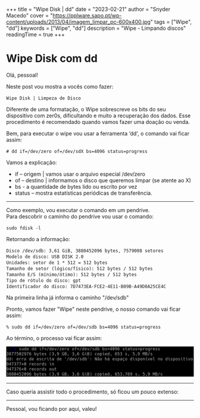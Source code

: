 +++
title = "Wipe Disk | dd"
date = "2023-02-21"
author = "Snyder Macedo"
cover = "https://pplware.sapo.pt/wp-content/uploads/2013/04/imagem_limpar_pc-600x400.jpg"
tags = ["Wipe", "dd"]
keywords = ["Wipe", "dd"]
description = "Wipe - Limpando discos"
readingTime = true
+++

# Wipe Disk com dd

Olá, pessoal!

Neste post vou mostra a vocês como fazer:

```
Wipe Disk | Limpeza de Disco
```

Diferente de uma formatação, o Wipe sobrescreve os bits do seu dispositivo com zer0s, dificultando e muito a recuperação dos dados.
Esse procedimento é recomendado quando vamos fazer uma doação ou venda.

Bem, para executar o wipe vou usar a ferramenta ‘dd', o comando vai ficar assim:

```sh:
# dd if=/dev/zero of=/dev/sdX bs=4096 status=progress
```

Vamos a explicação:

 - if     – origem | vamos usar o arquivo especial /dev/zero
 - of     – destino | informamos o disco que queremos limpar (se atente ao X)
 - bs     -  a quantidade de bytes lido ou escrito por vez
 - status – mostra estatísticas periódicas de transferência.

---

Como exemplo, vou executar o comando em um pendrive.  
Para descobrir o caminho do pendrive vou usar o comando:

```sh:
sudo fdisk -l
```
Retornando a informação:

```
Disco /dev/sdb: 3,61 GiB, 3880452096 bytes, 7579008 setores
Modelo de disco: USB DISK 2.0    
Unidades: setor de 1 * 512 = 512 bytes
Tamanho de setor (lógico/físico): 512 bytes / 512 bytes
Tamanho E/S (mínimo/ótimo): 512 bytes / 512 bytes
Tipo de rótulo do disco: gpt
Identificador do disco: 7D7473EA-FCE2-4E11-B09B-A49D0A25CE4C
```

Na primeira linha já informa o caminho "/dev/sdb"

Pronto, vamos fazer "Wipe" neste pendrive, o nosso comando vai ficar assim:

```sh:
% sudo dd if=/dev/zero of=/dev/sdb bs=4096 status=progress
```

Ao término, o processo vai ficar assim:

![Wipe Red Drive](/img/wipe-red-drive.png)

---

Caso queria assistir todo o procedimento, só ficou um pouco extenso:

<script async id="asciicast-560449" src="https://asciinema.org/a/560449.js"></script>

---

Pessoal, vou ficando por aqui, valeu!
